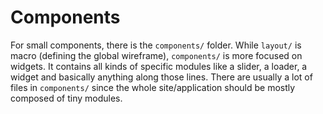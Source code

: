 # Components

For small components, there is the `components/` folder. While `layout/` is macro (defining the global wireframe), `components/` is more focused on widgets. It contains all kinds of specific modules like a slider, a loader, a widget and basically anything along those lines. There are usually a lot of files in `components/` since the whole site/application should be mostly composed of tiny modules.